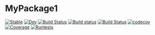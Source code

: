 # MyPackage1

[![Stable](https://img.shields.io/badge/docs-stable-blue.svg)](https://sandeshkatakam.github.io/MyPackage1.jl/stable)
[![Dev](https://img.shields.io/badge/docs-dev-blue.svg)](https://sandeshkatakam.github.io/MyPackage1.jl/dev)
[![Build Status](https://travis-ci.com/sandeshkatakam/MyPackage1.jl.svg?branch=master)](https://travis-ci.com/sandeshkatakam/MyPackage1.jl)
[![Build status](https://ci.appveyor.com/api/projects/status/rvegbaurw67ppytm?svg=true)](https://ci.appveyor.com/project/sandeshkatakam/mypackage1)
[![Build Status](https://api.cirrus-ci.com/github/sandeshkatakam/MyPackage1.jl.svg)](https://cirrus-ci.com/github/sandeshkatakam/MyPackage1.jl)
[![codecov](https://codecov.io/gh/sandeshkatakam/MyPackage1/branch/master/graph/badge.svg?token=IOCEW0WVH5)](https://codecov.io/gh/sandeshkatakam/MyPackage1)
[![Coverage](https://coveralls.io/repos/github/sandeshkatakam/MyPackage1.jl/badge.svg?branch=master)](https://coveralls.io/github/sandeshkatakam/MyPackage1.jl?branch=master)
[![Runtests](https://github.com/sandeshkatakam/MyPackage1/actions/workflows/Runtests.yml/badge.svg)](https://github.com/sandeshkatakam/MyPackage1/actions/workflows/Runtests.yml)
